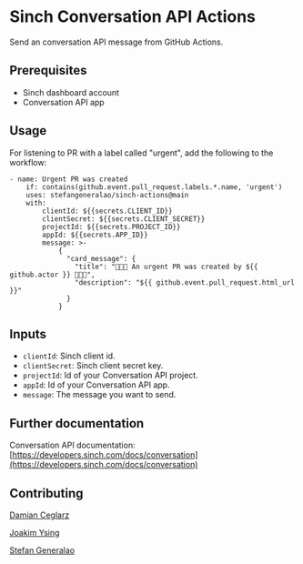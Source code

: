 # Sinch Conversation API Actions
Send an conversation API message from GitHub Actions.

## Prerequisites
- Sinch dashboard account
- Conversation API app

## Usage
For listening to PR with a label called "urgent", add the following to the workflow:
```
- name: Urgent PR was created
    if: contains(github.event.pull_request.labels.*.name, 'urgent')
    uses: stefangeneralao/sinch-actions@main
    with:
        clientId: ${{secrets.CLIENT_ID}}
        clientSecret: ${{secrets.CLIENT_SECRET}}
        projectId: ${{secrets.PROJECT_ID}}
        appId: ${{secrets.APP_ID}}
        message: >-
            {
              "card_message": {
                "title": "🚨🚨🚨 An urgent PR was created by ${{ github.actor }} 🚨🚨🚨",
                "description": "${{ github.event.pull_request.html_url }}"
              }
            }
```

## Inputs
- `clientId`: Sinch client id.
- `clientSecret`: Sinch client secret key.
- `projectId`: Id of your Conversation API project.
- `appId`: Id of your Conversation API app.
- `message`: The message you want to send.

## Further documentation
Conversation API documentation: [https://developers.sinch.com/docs/conversation](https://developers.sinch.com/docs/conversation)

## Contributing
[Damian Ceglarz](https://github.com/damianceglarz)

[Joakim Ysing](https://github.com/joaysi)

[Stefan Generalao](https://github.com/stefangeneralao)
